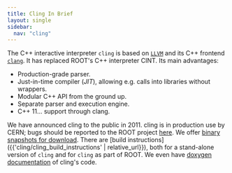 ```yaml
---
title: Cling In Brief
layout: single
sidebar:
  nav: "cling"
---
```


The C++ interactive interpreter `cling` is based on [`LLVM`](https://llvm.org/)
and its C++ frontend [`clang`](https://clang.llvm.org/).
It has replaced ROOT's C++ interpreter CINT.
Its main advantages:

  - Production-grade parser.
  - Just-in-time compiler (_JIT_), allowing e.g. calls into libraries without wrappers.
  - Modular C++ API from the ground up.
  - Separate parser and execution engine.
  - C++ 11... support through clang.

We have announced cling to the public in 2011. cling is in production use by CERN; bugs
should be reported to the ROOT project [here](https://root.cern/bugs).
We offer [binary snapshots for download](https://root.cern/download/cling/).
There are [build instructions]({{'cling/cling_build_instructions' | relative_url}}), both for a stand-alone
version of `cling` and for `cling` as part of ROOT.
We even have [doxygen documentation](https://cling.web.cern.ch/cling/doxygen/) of cling's
code.
